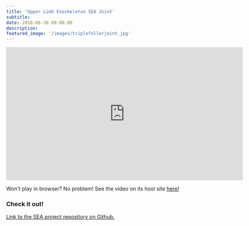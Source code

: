 ```yaml
---
title: 'Upper Limb Exoskeleton SEA Joint'
subtitle:
date: 2018-06-30 00:00:00
description:
featured_image: '/images/triplefollerjoint.jpg'
---
```



<iframe src="https://www.youtube.com/watch?v=A_MqyhAG-6s" width="640" height="360" frameborder="0" allowfullscreen></iframe>

Won't play in browser? No problem! See the video on its host site [here!](https://www.youtube.com/watch?v=A_MqyhAG-6s)

### Check it out!
[Link to the SEA project repository on Github.](https://github.com/mossti/exo_rendering)
